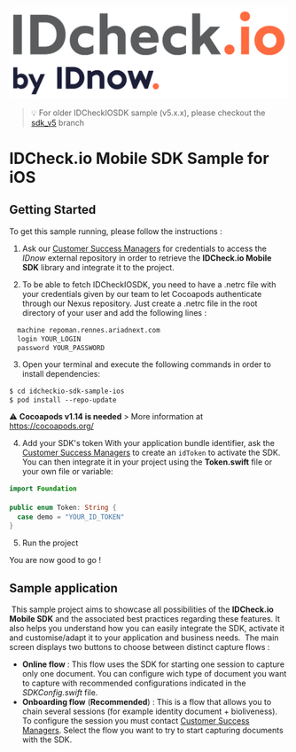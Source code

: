![IDnow Logo](img/idcheck_logo.png)

> 💡 For older IDCheckIOSDK sample (v5.x.x), please checkout the [sdk_v5](https://github.com/ariadnext/IDCHECK.IO_SDK-example-iOS/tree/sdk_v5) branch

# IDCheck.io Mobile SDK Sample for iOS

## Getting Started

To get this sample running, please follow the instructions :

 1. Ask our [Customer Success Managers](mailto:csm@idnow.com) for credentials to access the *IDnow* external repository in order to retrieve the **IDCheck.io Mobile SDK** library and integrate it to the project.

 2. To be able to fetch IDCheckIOSDK, you need to have a .netrc file with your credentials given by our team to let Cocoapods authenticate through our Nexus repository.
Just create a .netrc file in the root directory of your user and add the following lines :

  ```
    machine repoman.rennes.ariadnext.com
    login YOUR_LOGIN
    password YOUR_PASSWORD
  ```

3. Open your terminal and execute the following commands in order to install dependencies:

  ```shell
  $ cd idcheckio-sdk-sample-ios
  $ pod install --repo-update
  ```

  ⚠️ **Cocoapods v1.14 is needed** > More information at https://cocoapods.org/

4. Add your SDK's token
 With your application bundle identifier, ask the [Customer Success Managers](mailto:csm@idnow.com) to create an `idToken` to activate the SDK. You can then integrate it in your project using the **Token.swift** file or your own file or variable:

  ```swift
  import Foundation

  public enum Token: String {
    case demo = "YOUR_ID_TOKEN"
  }
  ```

5. Run the project

You are now good to go !

## Sample application
​
This sample project aims to showcase all possibilities of the **IDCheck.io Mobile SDK** and the associated best practices regarding these features. It also helps you understand how you can easily integrate the SDK, activate it and customise/adapt it to your application and business needs.
​
The main screen displays two buttons to choose between distinct capture flows :
​
 - **Online flow** : This flow uses the SDK for starting one session to capture only one document. You can configure wich type of document you want to capture with recommended configurations indicated in the *SDKConfig.swift* file.
 - **Onboarding flow** (**Recommended**) : This is a flow that allows you to chain several sessions (for example identity document + bioliveness). To configure the session you must contact [Customer Success Managers](mailto:csm@idnow.com).
​
Select the flow you want to try to start capturing documents with the SDK.
